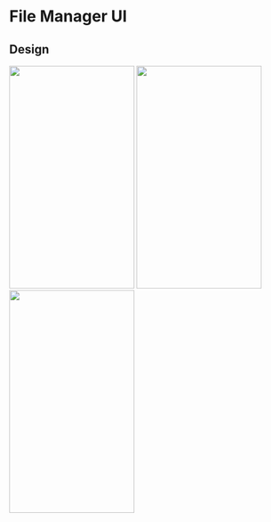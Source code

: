 
# File Manager UI

## Design
<div class="row"> 
<img src="https://user-images.githubusercontent.com/40790801/179237344-b36cb46e-1eb3-4726-86fc-0b4331ba40b5.png" width="225" height="400">
<img src="https://user-images.githubusercontent.com/40790801/179237397-1558ea94-7a1c-41cb-b6ab-ed01bd876d6c.png" width="225" height="400">
<img src="https://user-images.githubusercontent.com/40790801/179237428-92a4ae2a-0c83-4b84-b568-ba4822cb3d05.png" width="225" height="400">
</div>
